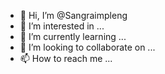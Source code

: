 - 👋 Hi, I’m @Sangraimpleng
- 👀 I’m interested in ...
- 🌱 I’m currently learning ...
- 💞️ I’m looking to collaborate on ...
- 📫 How to reach me ...

<!---
Sangraimpleng/Sangraimpleng is a ✨ special ✨ repository because its `README.md` (this file) appears on your GitHub profile.
You can click the Preview link to take a look at your changes.
--->
